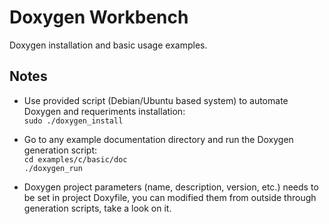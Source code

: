 # Doxygen Workbench

Doxygen installation and basic usage examples.

## Notes

- Use provided script (Debian/Ubuntu based system) to automate Doxygen and requeriments installation:  
`sudo ./doxygen_install`

- Go to any example documentation directory and run the Doxygen generation script:  
`cd examples/c/basic/doc`  
`./doxygen_run`

- Doxygen project parameters (name, description, version, etc.) needs to be set in project Doxyfile, you can modified them from outside through generation scripts, take a look on it.
